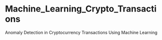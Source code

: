# Machine_Learning_Crypto_Transactions
Anomaly Detection in Cryptocurrency Transactions Using Machine Learning
